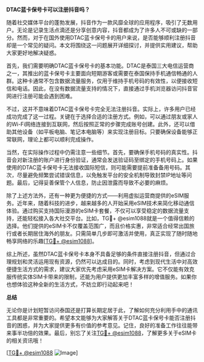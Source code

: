 **DTAC蓝卡保号卡可以注册抖音吗？**

随着社交媒体平台的蓬勃发展，抖音作为一款风靡全球的应用程序，吸引了无数用户。无论是记录生活点滴还是分享创意内容，抖音都成为了许多人不可或缺的一部分。然而，对于在国外使用DTAC蓝卡保号卡的用户来说，是否能够顺利注册抖音却是一个常见的疑问。本文将围绕这一问题展开详细探讨，并提供实用建议，帮助大家更好地解决疑惑。

首先，我们需要明确DTAC蓝卡保号卡的基本功能。DTAC是泰国三大电信运营商之一，其推出的蓝卡保号卡主要面向短期游客或需要在泰国保持手机通信畅通的人群。这种卡通常不包含数据流量服务，仅用于维持手机号码的有效性，以便接收短信和电话。因此，在没有数据流量支持的情况下，直接通过手机浏览器访问抖音官网进行注册可能会遇到困难。

不过，这并不意味着DTAC蓝卡保号卡完全无法注册抖音。实际上，许多用户已经成功完成了这一过程。关键在于选择合适的注册方式。例如，可以通过朋友或家人的Wi-Fi网络连接到互联网，然后按照正常的步骤完成账号创建。此外，还可以借助其他设备（如平板电脑、笔记本电脑等）来实现注册目标。只要确保设备能够正常联网，理论上都可以顺利完成操作。

当然，在实际操作过程中仍需注意一些细节。首先，要确保手机号码的真实性。抖音会对新注册的账户进行身份验证，通常会发送验证码至绑定的手机号码上。如果使用的DTAC蓝卡保号卡无法接收国际短信，则可能需要提前准备备用号码。其次，尽量避免频繁尝试错误信息，以免触发平台的安全机制导致封禁IP地址等问题。最后，记得妥善保管个人信息，防止因泄露而导致不必要的麻烦。

除了上述方法外，还有一种更为便捷的方式——利用虚拟运营商提供的eSIM服务。近年来，随着科技的进步，越来越多的人开始采用eSIM技术来简化移动通信体验。通过购买支持国际漫游的eSIM卡套餐，不仅可以享受稳定的数据流量支持，还能轻松接入各大社交平台。比如，TG💪+ @esim1088就是一个值得信赖的选择。他们提供的eSIM卡不仅覆盖范围广，而且价格实惠，非常适合经常出国旅行或者长期居住海外的朋友。只需简单几步即可激活并使用，真正实现了随时随地畅享网络的乐趣[[TG💪+ @esim1088](https://t.me/s/esim1088)]。

综上所述，虽然DTAC蓝卡保号卡本身不具备足够的条件直接注册抖音，但通过合理规划和灵活运用现有资源，仍然可以达成目的。同时，考虑到现代生活中对高效便捷生活方式的需求，建议大家优先考虑采用eSIM卡解决方案。它不仅能有效克服传统实体SIM卡带来的限制，还能为用户提供更加丰富多样的增值服务。如果你也想体验这种全新的生活方式，不妨立即行动起来吧！

**总结**

无论你是计划短暂访问泰国还是打算长期定居于此，了解如何充分利用手中的通讯工具都是非常重要的。希望本文能够为大家解答关于DTAC蓝卡保号卡能否注册抖音的困惑，并为大家提供更多有价值的参考意见。记住，良好的准备工作往往能带来事半功倍的效果。最后，别忘了关注[TG💪+ @esim1088](https://t.me/s/esim1088)，了解更多关于eSIM卡的相关资讯哦！

[[TG💪+ @esim1088](https://t.me/s/esim1088) ![Image](https://i.postimg.cc/4NQfJmqS/Snipaste-2025-05-13-00-14-12.png)]